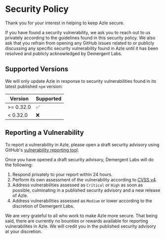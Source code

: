 # Security Policy

Thank you for your interest in helping to keep Azle secure.

If you have found a security vulnerability, we ask you to reach out to us privately according to the guidelines found in this security policy. We also ask that you refrain from opening any GitHub issues related to or publicly discussing any specific security vulnerability found in Azle until it has been resolved and publicly acknowledged by Demergent Labs.

## Supported Versions

We will only update Azle in response to security vulnerabilities found in its latest published `npm` version:

| Version | Supported          |
| ------- | ------------------ |
| >= 0.32.0   | :white_check_mark: |
| < 0.32.0   | :x:                |

## Reporting a Vulnerability

To report a vulnerability in Azle, please open a draft security advisory using GitHub's [vulnerability reporting tool](https://github.com/demergent-labs/azle/security/advisories/new).

Once you have opened a draft security advisory, Demergent Labs will do the following:

1. Respond privately to your report within 24 hours.
2. Perform its own assessment of the vulnerability according to [CVSS v4](https://www.first.org/cvss/v4-0/specification-document).
3. Address vulnerabilities assessed as `Critical` or `High` as soon as possible, culminating in a published security advisory and a new release of Azle.
4. Address vulnerabilities assessed as `Medium` or lower according to the discretion of Demergent Labs.

We are very grateful to all who work to make Azle more secure. That being said, there are currently no bounties or rewards available for reporting vulnerabilites in Azle. We will credit you in the published security advisory at your discretion.
